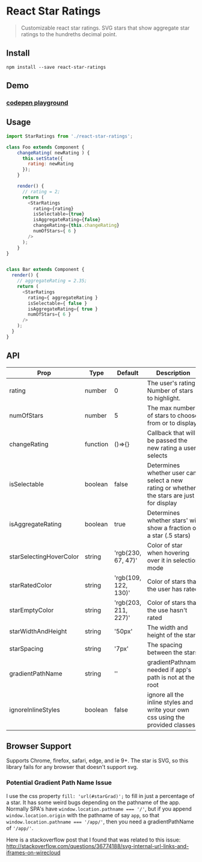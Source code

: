 # React Star Ratings

> Customizable react star ratings. SVG stars that show aggregate star ratings to the hundreths decimal point.

## Install

```shell
npm install --save react-star-ratings
```

## Demo

### [codepen playground](https://codepen.io/ekeric13/project/full/DkJYpA/)

## Usage

```js
import StarRatings from './react-star-ratings';

class Foo extends Component {
    changeRating( newRating ) {
      this.setState({
        rating: newRating
      });
    }

    render() {
      // rating = 2;
      return (
        <StarRatings
          rating={rating}
          isSelectable={true}
          isAggregateRating={false}
          changeRating={this.changeRating}
          numOfStars={ 6 }
        />
      );
    }
}


class Bar extends Component {
  render() {
    // aggregateRating = 2.35;
    return (
      <StarRatings
        rating={ aggregateRating }
        isSelectable={ false }
        isAggregateRating={ true }
        numOfStars={ 6 }
      />
    );
  }
}
```

## API

| Prop | Type | Default | Description | Example |
| ---- | ---- | ------- | ----------- | ------- |
| rating | number | 0 | The user's rating. Number of stars to highlight. | `3` |
| numOfStars | number | 5 | The max number of stars to choose from or to display | `6` |
| changeRating | function | ()=>{} | Callback that will be passed the new rating a user selects | `const setNewRating = (rating) => this.props.dispatch( fooActions.setRating(rating) )` |
| isSelectable | boolean | false | Determines whether user can select a new rating or whether the stars are just for display | `true` |
| isAggregateRating | boolean | true | Determines whether stars' will show a fraction of a star (.5 stars) | `false` |
| starSelectingHoverColor | string | 'rgb(230, 67, 47)' | Color of star when hovering over it in selection mode | `yellow` |
| starRatedColor | string | 'rgb(109, 122, 130)' | Color of stars that the user has rated | `black` |
| starEmptyColor | string | 'rgb(203, 211, 227)' | Color of stars that the use hasn't rated | `grey` |
| starWidthAndHeight | string | '50px' | The width and height of the star | `15px` |
| starSpacing | string | '7px' | The spacing between the stars | `0` |
| gradientPathName | string | '' | gradientPathname needed if app's path is not at the root | `/app/` |
| ignoreInlineStyles | boolean | false | ignore all the inline styles and write your own css using the provided classes | `true` | 


## Browser Support

Supports Chrome, firefox, safari, edge, and ie 9+.
The star is SVG, so this library fails for any browser that doesn't support svg.


### Potential Gradient Path Name Issue

I use the css property `fill: 'url(#starGrad)';` to fill in just a percentage of a star. It has some weird bugs depending on the pathname of the app. Normally SPA's have `window.location.pathname === '/'`, but if you append `window.location.origin` with the pathname of say `app`, so that `window.location.pathname === '/app/'`, then you need a gradientPathName of `'/app/'`.

Here is a stackoverflow post that I found that was related to this issue: http://stackoverflow.com/questions/36774188/svg-internal-url-links-and-iframes-on-wirecloud
